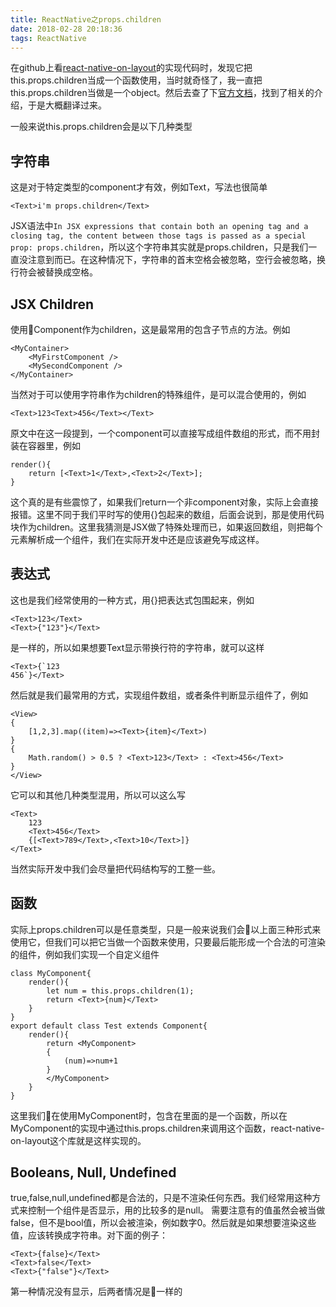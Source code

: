 ```yaml
---
title: ReactNative之props.children
date: 2018-02-28 20:18:36
tags: ReactNative
---
```

在github上看[react-native-on-layout](https://github.com/shichongrui/react-native-on-layout)的实现代码时，发现它把this.props.children当成一个函数使用，当时就奇怪了，我一直把this.props.children当做是一个object。然后去查了下[官方文档](https://reactjs.org/docs/jsx-in-depth.html)，找到了相关的介绍，于是大概翻译过来。

一般来说this.props.children会是以下几种类型

## 字符串

这是对于特定类型的component才有效，例如Text，写法也很简单

    <Text>i'm props.children</Text>
JSX语法中`In JSX expressions that contain both an opening tag and a closing tag, the content between those tags is passed as a special prop: props.children`，所以这个字符串其实就是props.children，只是我们一直没注意到而已。在这种情况下，字符串的首末空格会被忽略，空行会被忽略，换行符会被替换成空格。

## JSX Children

使用Component作为children，这是最常用的包含子节点的方法。例如

    <MyContainer>
        <MyFirstComponent />
        <MySecondComponent />
    </MyContainer>
当然对于可以使用字符串作为children的特殊组件，是可以混合使用的，例如

    <Text>123<Text>456</Text></Text>
原文中在这一段提到，一个component可以直接写成组件数组的形式，而不用封装在容器里，例如

    render(){
        return [<Text>1</Text>,<Text>2</Text>];
    }

这个真的是有些震惊了，如果我们return一个非component对象，实际上会直接报错。这里不同于我们平时写的使用{}包起来的数组，后面会说到，那是使用代码块作为children。这里我猜测是JSX做了特殊处理而已，如果返回数组，则把每个元素解析成一个组件，我们在实际开发中还是应该避免写成这样。

## 表达式

这也是我们经常使用的一种方式，用{}把表达式包围起来，例如

    <Text>123</Text>
    <Text>{"123"}</Text>
是一样的，所以如果想要Text显示带换行符的字符串，就可以这样

    <Text>{`123
    456`}</Text>
然后就是我们最常用的方式，实现组件数组，或者条件判断显示组件了，例如

    <View>
    {
        [1,2,3].map((item)=><Text>{item}</Text>)
    }
    {
        Math.random() > 0.5 ? <Text>123</Text> : <Text>456</Text>
    }
    </View>
它可以和其他几种类型混用，所以可以这么写

    <Text>
        123
        <Text>456</Text>
        {[<Text>789</Text>,<Text>10</Text>]}
    </Text>
当然实际开发中我们会尽量把代码结构写的工整一些。

## 函数

实际上props.children可以是任意类型，只是一般来说我们会以上面三种形式来使用它，但我们可以把它当做一个函数来使用，只要最后能形成一个合法的可渲染的组件，例如我们实现一个自定义组件

    class MyComponent{
        render(){
            let num = this.props.children(1);
            return <Text>{num}</Text>
        }
    }
    export default class Test extends Component{
        render(){
            return <MyComponent>
            {
                (num)=>num+1
            }
            </MyComponent>
        }
    }
这里我们在使用MyComponent时，包含在里面的是一个函数，所以在MyComponent的实现中通过this.props.children来调用这个函数，react-native-on-layout这个库就是这样实现的。

## Booleans, Null, Undefined

true,false,null,undefined都是合法的，只是不渲染任何东西。我们经常用这种方式来控制一个组件是否显示，用的比较多的是null。 需要注意有的值虽然会被当做false，但不是bool值，所以会被渲染，例如数字0。然后就是如果想要渲染这些值，应该转换成字符串。对下面的例子：

    <Text>{false}</Text>
    <Text>false</Text>
    <Text>{"false"}</Text>
第一种情况没有显示，后两者情况是一样的
